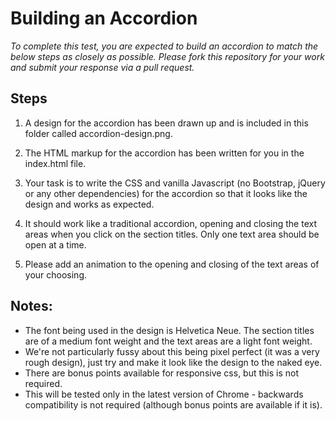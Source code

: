 # Building an Accordion
_To complete this test, you are expected to build an accordion to match the below steps as closely as possible. Please fork this repository for your work and submit your response via a pull request._

## Steps
1. A design for the accordion has been drawn up and is included in this folder called accordion-design.png.

2. The HTML markup for the accordion has been written for you in the index.html file.

3. Your task is to write the CSS and vanilla Javascript (no Bootstrap, jQuery or any other dependencies) for the accordion so that it looks like the design and works as expected.

4. It should work like a traditional accordion, opening and closing the text areas when you click on the section titles. Only one text area should be open at a time.

5. Please add an animation to the opening and closing of the text areas of your choosing.

## Notes:
- The font being used in the design is Helvetica Neue. The section titles are of a medium font weight and the text areas are a light font weight.
- We're not particularly fussy about this being pixel perfect (it was a very rough design), just try and make it look like the design to the naked eye.
- There are bonus points available for responsive css, but this is not required.
- This will be tested only in the latest version of Chrome - backwards compatibility is not required (although bonus points are available if it is).
